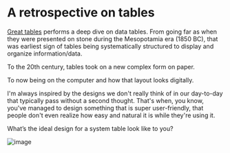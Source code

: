 # A retrospective on tables

[Great tables](https://posit-dev.github.io/great-tables/blog/design-philosophy/?utm_source=hackernewsletter&utm_medium=email&utm_term=design) performs a deep dive on data tables. From going far as when they were presented on stone during the Mesopotamia era (1850 BC), that was earliest sign of tables being systematically structured to display and organize information/data. 

To the 20th century, tables took on a new complex form on paper. 

To now being on the computer and how that layout looks digitally. 

I'm always inspired by the designs we don't really think of in our day-to-day that typically pass without a second thought. That's when, you know, you've managed to design something that is super user-friendly, that people don't even realize how easy and natural it is while they're using it.

What’s the ideal design for a system table look like to you?

![image](https://github.com/ericrascon/Today-I-Learned/assets/39039416/a7a4875c-afa5-4c84-afbf-ad1920ca45ad)
